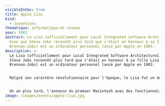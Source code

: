 ```yaml
---
visibleInCms: true
title: Apple Lisa
kind:
  - inventions
thematique: informatique-et-reseau
year: 1983
abstract: Le Lisa (officiellement pour Local Integrated Software Architecture1,
  bien que Steve Jobs reconnût plus tard que c'était en honneur à sa fille Lisa
  Brennan-Jobs) est un ordinateur personnel lancé par Apple en 1983.
description: >-
  Le Lisa (officiellement pour Local Integrated Software Architecture1, bien que
  Steve Jobs reconnût plus tard que c'était en honneur à sa fille Lisa
  Brennan-Jobs) est un ordinateur personnel lancé par Apple en 1983.


  Malgré son caractère révolutionnaire pour l'époque, le Lisa fut un énorme échec commercial pour Apple, en raison essentiellement de son prix très élevé.


  Un an plus tard, l'annonce du premier Macintosh avec des fonctionnalités plus faibles (pas de multitâche) mais pour un quart du prix, ajoute au Lisa la fonction de machine de développement logiciel pour le Macintosh (ceci en particulier grâce à sa capacité en RAM de 1 Mo et son disque dur que n'avait pas le Macintosh).
image: /images/events/apple-lisa.jpg
---
```

